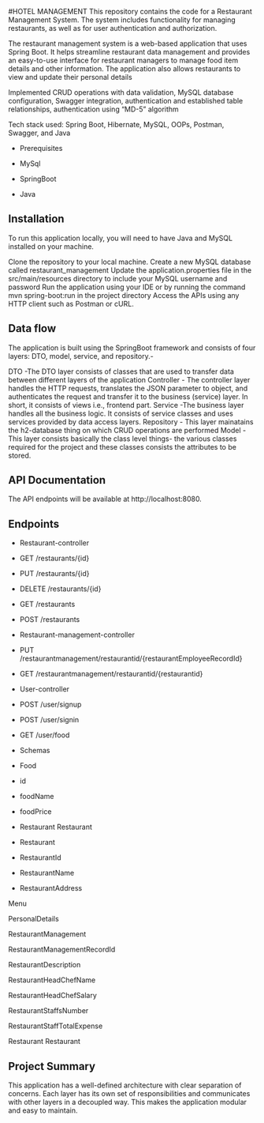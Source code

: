 #HOTEL MANAGEMENT
This repository contains the code for a Restaurant Management System. The system includes functionality for managing restaurants, as well as for user authentication and authorization.

The restaurant management system is a web-based application that uses Spring Boot. It helps streamline restaurant data management and provides an easy-to-use interface for restaurant managers to manage food item details and other information. The application also allows restaurants to view and update their personal details

Implemented CRUD operations with data validation, MySQL database configuration, Swagger integration, authentication and established table relationships, authentication using “MD-5” algorithm

Tech stack used: Spring Boot, Hibernate, MySQL, OOPs, Postman, Swagger, and Java

* Prerequisites
* MySql

* SpringBoot

* Java

## Installation
To run this application locally, you will need to have Java and MySQL installed on your machine.

Clone the repository to your local machine.
Create a new MySQL database called restaurant_management
Update the application.properties file in the src/main/resources directory to include your MySQL username and password
Run the application using your IDE or by running the command mvn spring-boot:run in the project directory
Access the APIs using any HTTP client such as Postman or cURL.
## Data flow
The application is built using the SpringBoot framework and consists of four layers: DTO, model, service, and repository.-

DTO -The DTO layer consists of classes that are used to transfer data between different layers of the application
Controller - The controller layer handles the HTTP requests, translates the JSON parameter to object, and authenticates the request and transfer it to the business (service) layer. In short, it consists of views i.e., frontend part.
Service -The business layer handles all the business logic. It consists of service classes and uses services provided by data access layers.
Repository - This layer mainatains the h2-database thing on which CRUD operations are performed
Model - This layer consists basically the class level things- the various classes required for the project and these classes consists the attributes to be stored.
## API Documentation
The API endpoints will be available at http://localhost:8080.

## Endpoints
* Restaurant-controller

* GET /restaurants/{id}

* PUT /restaurants/{id}

* DELETE /restaurants/{id}

* GET /restaurants

* POST /restaurants

* Restaurant-management-controller

* PUT /restaurantmanagement/restaurantid/{restaurantEmployeeRecordId}

* GET /restaurantmanagement/restaurantid/{restaurantid}

* User-controller

* POST /user/signup

* POST /user/signin

* GET /user/food

* Schemas
* Food

* id

* foodName

* foodPrice

* Restaurant Restaurant

* Restaurant

* RestaurantId

* RestaurantName

* RestaurantAddress

Menu

PersonalDetails

RestaurantManagement

RestaurantManagementRecordId

RestaurantDescription

RestaurantHeadChefName

RestaurantHeadChefSalary

RestaurantStaffsNumber

RestaurantStaffTotalExpense

Restaurant Restaurant



## Project Summary
This application has a well-defined architecture with clear separation of concerns. Each layer has its own set of responsibilities and communicates with other layers in a decoupled way. This makes the application modular and easy to maintain.
